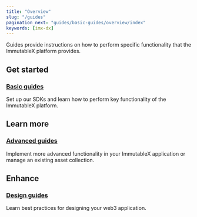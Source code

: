 ```yaml
---
title: "Overview"
slug: "/guides"
pagination_next: "guides/basic-guides/overview/index"
keywords: [imx-dx]
---
```


Guides provide instructions on how to perform specific functionality that the ImmutableX platform provides.

## Get started
### [Basic guides](./basic-guides/)
Set up our SDKs and learn how to perform key functionality of the ImmutableX platform.

## Learn more
### [Advanced guides](./asset-burning)
Implement more advanced functionality in your ImmutableX application or manage an existing asset collection.

## Enhance
### [Design guides](./wallet-sdk-ui-guide)
Learn best practices for designing your web3 application.